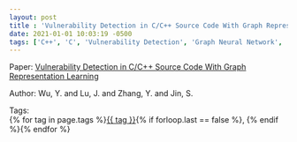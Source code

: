 ```yaml
---
layout: post
title : 'Vulnerability Detection in C/C++ Source Code With Graph Representation Learning'
date: 2021-01-01 10:03:19 -0500
tags: ['C++', 'C', 'Vulnerability Detection', 'Graph Neural Network', 'Multi Layer Perceptron', 'Simplified CPG (SCPG)']
---
```

Paper: [Vulnerability Detection in C/C++ Source Code With Graph Representation Learning](https://ieeexplore.ieee.org/stamp/stamp.jsp?arnumber=9376145)

Author: Wu, Y. and Lu, J. and Zhang, Y. and Jin, S.




 Tags:  
        <span>{% for tag in page.tags %}<a href="/tags/#{{ tag | slugify }}">{{ tag }}</a>{% if forloop.last == false %}, {% endif %}{% endfor %}</span>

